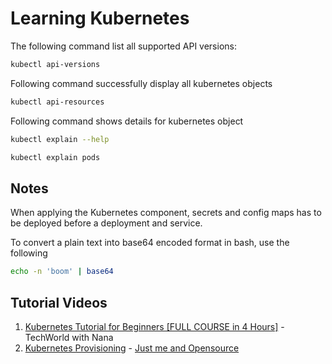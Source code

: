 # Learning Kubernetes

The following command list all supported API versions:

```bash
kubectl api-versions
```

Following command successfully display all kubernetes objects

```bash
kubectl api-resources
```

Following command shows details for kubernetes object

```bash
kubectl explain --help
```

```bash
kubectl explain pods
```

## Notes

When applying the Kubernetes component, secrets and config maps has to be deployed before a deployment and service.

To convert a plain text into base64 encoded format in bash, use the following

```bash
echo -n 'boom' | base64

```

## Tutorial Videos

1. [Kubernetes Tutorial for Beginners [FULL COURSE in 4 Hours]](https://youtu.be/X48VuDVv0do) - TechWorld with Nana
2. [Kubernetes Provisioning](https://www.youtube.com/playlist?list=PL34sAs7_26wODP4j6owN-36Vg-KbACgkT) - [Just me and Opensource](https://www.youtube.com/c/wenkatn-justmeandopensource)